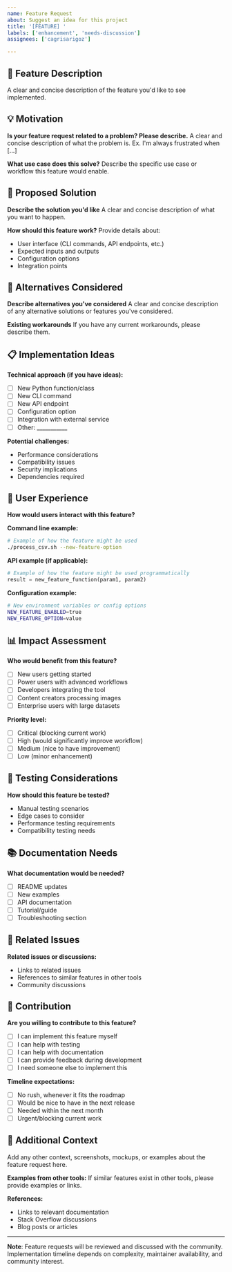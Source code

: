 ```yaml
---
name: Feature Request
about: Suggest an idea for this project
title: '[FEATURE] '
labels: ['enhancement', 'needs-discussion']
assignees: ['cagrisarigoz']

---
```


## 🚀 Feature Description

A clear and concise description of the feature you'd like to see implemented.

## 💡 Motivation

**Is your feature request related to a problem? Please describe.**
A clear and concise description of what the problem is. Ex. I'm always frustrated when [...]

**What use case does this solve?**
Describe the specific use case or workflow this feature would enable.

## 🎯 Proposed Solution

**Describe the solution you'd like**
A clear and concise description of what you want to happen.

**How should this feature work?**
Provide details about:
- User interface (CLI commands, API endpoints, etc.)
- Expected inputs and outputs
- Configuration options
- Integration points

## 🔄 Alternatives Considered

**Describe alternatives you've considered**
A clear and concise description of any alternative solutions or features you've considered.

**Existing workarounds**
If you have any current workarounds, please describe them.

## 📋 Implementation Ideas

**Technical approach (if you have ideas):**
- [ ] New Python function/class
- [ ] New CLI command
- [ ] New API endpoint
- [ ] Configuration option
- [ ] Integration with external service
- [ ] Other: ___________

**Potential challenges:**
- Performance considerations
- Compatibility issues
- Security implications
- Dependencies required

## 🎨 User Experience

**How would users interact with this feature?**

**Command line example:**
```bash
# Example of how the feature might be used
./process_csv.sh --new-feature-option
```

**API example (if applicable):**
```python
# Example of how the feature might be used programmatically
result = new_feature_function(param1, param2)
```

**Configuration example:**
```bash
# New environment variables or config options
NEW_FEATURE_ENABLED=true
NEW_FEATURE_OPTION=value
```

## 📊 Impact Assessment

**Who would benefit from this feature?**
- [ ] New users getting started
- [ ] Power users with advanced workflows
- [ ] Developers integrating the tool
- [ ] Content creators processing images
- [ ] Enterprise users with large datasets

**Priority level:**
- [ ] Critical (blocking current work)
- [ ] High (would significantly improve workflow)
- [ ] Medium (nice to have improvement)
- [ ] Low (minor enhancement)

## 🧪 Testing Considerations

**How should this feature be tested?**
- Manual testing scenarios
- Edge cases to consider
- Performance testing requirements
- Compatibility testing needs

## 📚 Documentation Needs

**What documentation would be needed?**
- [ ] README updates
- [ ] New examples
- [ ] API documentation
- [ ] Tutorial/guide
- [ ] Troubleshooting section

## 🔗 Related Issues

**Related issues or discussions:**
- Links to related issues
- References to similar features in other tools
- Community discussions

## 🤝 Contribution

**Are you willing to contribute to this feature?**
- [ ] I can implement this feature myself
- [ ] I can help with testing
- [ ] I can help with documentation
- [ ] I can provide feedback during development
- [ ] I need someone else to implement this

**Timeline expectations:**
- [ ] No rush, whenever it fits the roadmap
- [ ] Would be nice to have in the next release
- [ ] Needed within the next month
- [ ] Urgent/blocking current work

## 📝 Additional Context

Add any other context, screenshots, mockups, or examples about the feature request here.

**Examples from other tools:**
If similar features exist in other tools, please provide examples or links.

**References:**
- Links to relevant documentation
- Stack Overflow discussions
- Blog posts or articles

---

**Note**: Feature requests will be reviewed and discussed with the community. Implementation timeline depends on complexity, maintainer availability, and community interest. 